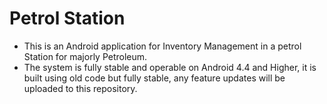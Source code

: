 # Petrol Station 
* This is an Android application for Inventory Management in a petrol Station for majorly Petroleum.
* The system is fully stable and operable on Android 4.4 and Higher, it is built using old code but 
  fully stable, any feature updates will be uploaded to this repository.
